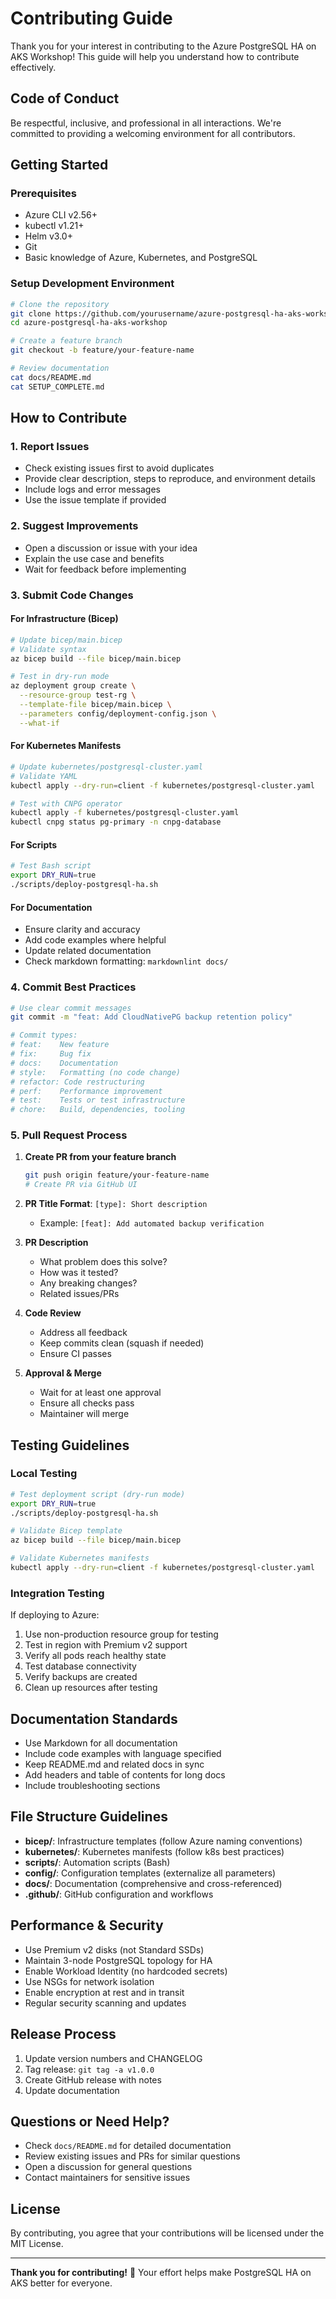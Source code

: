 # Contributing Guide

Thank you for your interest in contributing to the Azure PostgreSQL HA on AKS Workshop! This guide will help you understand how to contribute effectively.

## Code of Conduct

Be respectful, inclusive, and professional in all interactions. We're committed to providing a welcoming environment for all contributors.

## Getting Started

### Prerequisites
- Azure CLI v2.56+
- kubectl v1.21+
- Helm v3.0+
- Git
- Basic knowledge of Azure, Kubernetes, and PostgreSQL

### Setup Development Environment

```bash
# Clone the repository
git clone https://github.com/yourusername/azure-postgresql-ha-aks-workshop.git
cd azure-postgresql-ha-aks-workshop

# Create a feature branch
git checkout -b feature/your-feature-name

# Review documentation
cat docs/README.md
cat SETUP_COMPLETE.md
```

## How to Contribute

### 1. Report Issues
- Check existing issues first to avoid duplicates
- Provide clear description, steps to reproduce, and environment details
- Include logs and error messages
- Use the issue template if provided

### 2. Suggest Improvements
- Open a discussion or issue with your idea
- Explain the use case and benefits
- Wait for feedback before implementing

### 3. Submit Code Changes

#### For Infrastructure (Bicep)
```bash
# Update bicep/main.bicep
# Validate syntax
az bicep build --file bicep/main.bicep

# Test in dry-run mode
az deployment group create \
  --resource-group test-rg \
  --template-file bicep/main.bicep \
  --parameters config/deployment-config.json \
  --what-if
```

#### For Kubernetes Manifests
```bash
# Update kubernetes/postgresql-cluster.yaml
# Validate YAML
kubectl apply --dry-run=client -f kubernetes/postgresql-cluster.yaml

# Test with CNPG operator
kubectl apply -f kubernetes/postgresql-cluster.yaml
kubectl cnpg status pg-primary -n cnpg-database
```

#### For Scripts
```bash
# Test Bash script
export DRY_RUN=true
./scripts/deploy-postgresql-ha.sh
```

#### For Documentation
- Ensure clarity and accuracy
- Add code examples where helpful
- Update related documentation
- Check markdown formatting: `markdownlint docs/`

### 4. Commit Best Practices

```bash
# Use clear commit messages
git commit -m "feat: Add CloudNativePG backup retention policy"

# Commit types:
# feat:    New feature
# fix:     Bug fix
# docs:    Documentation
# style:   Formatting (no code change)
# refactor: Code restructuring
# perf:    Performance improvement
# test:    Tests or test infrastructure
# chore:   Build, dependencies, tooling
```

### 5. Pull Request Process

1. **Create PR from your feature branch**
   ```bash
   git push origin feature/your-feature-name
   # Create PR via GitHub UI
   ```

2. **PR Title Format**: `[type]: Short description`
   - Example: `[feat]: Add automated backup verification`

3. **PR Description**
   - What problem does this solve?
   - How was it tested?
   - Any breaking changes?
   - Related issues/PRs

4. **Code Review**
   - Address all feedback
   - Keep commits clean (squash if needed)
   - Ensure CI passes

5. **Approval & Merge**
   - Wait for at least one approval
   - Ensure all checks pass
   - Maintainer will merge

## Testing Guidelines

### Local Testing
```bash
# Test deployment script (dry-run mode)
export DRY_RUN=true
./scripts/deploy-postgresql-ha.sh

# Validate Bicep template
az bicep build --file bicep/main.bicep

# Validate Kubernetes manifests
kubectl apply --dry-run=client -f kubernetes/postgresql-cluster.yaml
```

### Integration Testing
If deploying to Azure:
1. Use non-production resource group for testing
2. Test in region with Premium v2 support
3. Verify all pods reach healthy state
4. Test database connectivity
5. Verify backups are created
6. Clean up resources after testing

## Documentation Standards

- Use Markdown for all documentation
- Include code examples with language specified
- Keep README.md and related docs in sync
- Add headers and table of contents for long docs
- Include troubleshooting sections

## File Structure Guidelines

- **bicep/**: Infrastructure templates (follow Azure naming conventions)
- **kubernetes/**: Kubernetes manifests (follow k8s best practices)
- **scripts/**: Automation scripts (Bash)
- **config/**: Configuration templates (externalize all parameters)
- **docs/**: Documentation (comprehensive and cross-referenced)
- **.github/**: GitHub configuration and workflows

## Performance & Security

- Use Premium v2 disks (not Standard SSDs)
- Maintain 3-node PostgreSQL topology for HA
- Enable Workload Identity (no hardcoded secrets)
- Use NSGs for network isolation
- Enable encryption at rest and in transit
- Regular security scanning and updates

## Release Process

1. Update version numbers and CHANGELOG
2. Tag release: `git tag -a v1.0.0`
3. Create GitHub release with notes
4. Update documentation

## Questions or Need Help?

- Check `docs/README.md` for detailed documentation
- Review existing issues and PRs for similar questions
- Open a discussion for general questions
- Contact maintainers for sensitive issues

## License

By contributing, you agree that your contributions will be licensed under the MIT License.

---

**Thank you for contributing!** 🎉 Your effort helps make PostgreSQL HA on AKS better for everyone.
